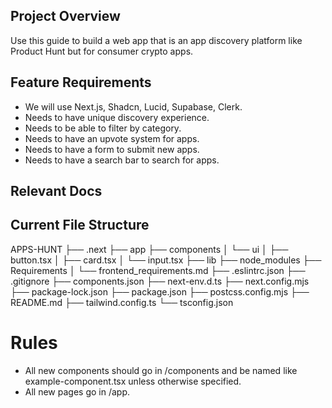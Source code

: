 ## Project Overview

Use this guide to build a web app that is an app discovery platform like Product Hunt but for consumer crypto apps. 

## Feature Requirements

- We will use Next.js, Shadcn, Lucid, Supabase, Clerk.
- Needs to have unique discovery experience.
- Needs to be able to filter by category.
- Needs to have an upvote system for apps.
- Needs to have a form to submit new apps.
- Needs to have a search bar to search for apps.

## Relevant Docs



## Current File Structure

APPS-HUNT
├── .next
├── app
├── components
│   └── ui
│       ├── button.tsx
│       ├── card.tsx
│       └── input.tsx
├── lib
├── node_modules
├── Requirements
│   └── frontend_requirements.md
├── .eslintrc.json
├── .gitignore
├── components.json
├── next-env.d.ts
├── next.config.mjs
├── package-lock.json
├── package.json
├── postcss.config.mjs
├── README.md
├── tailwind.config.ts
└── tsconfig.json


# Rules

- All new components should go in /components and be named like example-component.tsx unless otherwise specified.
- All new pages go in /app.

